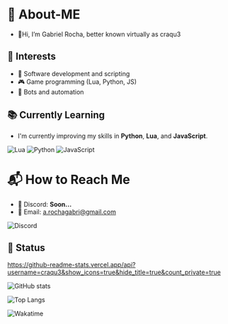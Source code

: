 
# 🤪 About-ME
- 👋Hi, I’m Gabriel Rocha, better known virtually as craqu3

  
## 🎯 Interests  
- 🔹 Software development and scripting  
- 🎮 Game programming (Lua, Python, JS)  
- 🤖 Bots and automation

## 📚 Currently Learning  
- I'm currently improving my skills in **Python**, **Lua**, and **JavaScript**.  


![Lua](https://img.shields.io/badge/lua-%232C2D72.svg?style=for-the-badge&logo=lua&logoColor=white)  ![Python](https://img.shields.io/badge/python-3670A0?style=for-the-badge&logo=python&logoColor=ffdd54)  ![JavaScript](https://img.shields.io/badge/javascript-%23323330.svg?style=for-the-badge&logo=javascript&logoColor=%23F7DF1E) 

# 📬 How to Reach Me  
- 📨 Discord: **Soon...**  
- 📧 Email: a.rochagabri@gmail.com 


![Discord](https://img.shields.io/badge/discord-3670A0?style=for-the-badge&logo=discord&logoColor=%23FFFFFF)
<!---
craqu3/craqu3 is a ✨ special ✨ repository because its `README.md` (this file) appears on your GitHub profile.
You can click the Preview link to take a look at your changes.
--->
## 🔨 Status

https://github-readme-stats.vercel.app/api?username=craqu3&show_icons=true&hide_title=true&count_private=true

![GitHub stats](https://github-readme-stats.vercel.app/api?username=craqu3&show_icons=true&theme=radical&hide_title=true&count_private=true&bg_color=30,#2d2f33,FFFF00&text_color=FFFF00&icon_color=FFFF00)


![Top Langs](https://github-readme-stats.vercel.app/api/top-langs/?username=craqu3)

![Wakatime](https://github-readme-stats.vercel.app/api/wakatime?username=craqu3)
